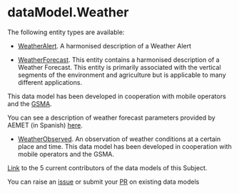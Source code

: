 # dataModel.Weather

The following entity types are available:
- [WeatherAlert](https://github.com/smart-data-models/dataModel.Weather/blob/master/WeatherAlert/README.md). A harmonised description of a Weather Alert

- [WeatherForecast](https://github.com/smart-data-models/dataModel.Weather/blob/master/WeatherForecast/README.md). This entity contains a harmonised description of a Weather Forecast. This entity
is primarily associated with the vertical segments of the environment and
agriculture but is applicable to many different applications.

This data model has been developed in cooperation with mobile operators and the
[GSMA](https://www.gsma.com/iot/iot-big-data/).

You can see a description of weather forecast parameters provided by AEMET (in
Spanish) [here](http://www.aemet.es/es/eltiempo/prediccion/municipios/ayuda).


- [WeatherObserved](https://github.com/smart-data-models/dataModel.Weather/blob/master/WeatherObserved/README.md). An observation of weather conditions at a certain place and time. This data
model has been developed in cooperation with mobile operators and the GSMA.



[Link](https://github.com/smart-data-models/dataModel.Weather/blob/master/CONTRIBUTORS.yaml) to the 5 current contributors of the data models of this Subject.

You can raise an [issue](https://github.com/smart-data-models/dataModel.Weather/issues) or submit your [PR](https://github.com/smart-data-models/dataModel.Weather/pulls) on existing data models



